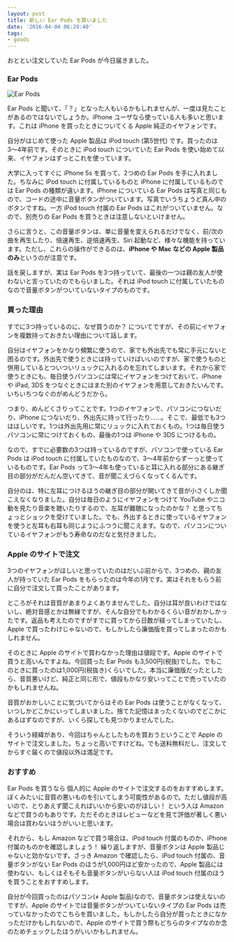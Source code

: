 ```yaml
---
layout: post
title: 新しい Ear Pods を買いました
date: '2016-04-04 06:29:40'
tags:
- goods
---
```


おととい注文していた Ear Pods が今日届きました。

### Ear Pods
![Ear Pods](/content/images/2016/04/IMG_2477.JPG)

Ear Pods と聞いて、「？」となった人もいるかもしれませんが、一度は見たことがあるのではないでしょうか。iPhone ユーザなら使っている人も多いと思います。これは iPhone を買ったときについてくる Apple 純正のイヤフォンです。

自分がはじめて使った Apple 製品は iPod touch (第5世代) です。買ったのは3〜4年前です。そのときに iPod touch についていた Ear Pods を使い始めて以来、イヤフォンはずっとこれを使っています。

大学に入ってすぐに iPhone 5s を買って、2つめの Ear Pods を手に入れました。ちなみに iPod touch に付属しているものと iPhone に付属しているものでは Ear Pods の種類が違います。iPhone についている Ear Pods は写真と同じもので、コードの途中に音量ボタンがついています。写真でいうちょうど真ん中のボタンですね。一方 iPod touch 付属の Ear Pods はこれがついていません。なので、別売りの Ear Pods を買うときは注意しないといけません。

さらに言うと、この音量ボタンは、単に音量を変えられるだけでなく、前/次の曲を再生したり、倍速再生、逆倍速再生、Siri 起動など、様々な機能を持っています。ただし、これらの操作ができるのは、**iPhone や Mac などの Apple 製品のみ**というのが注意です。

話を戻しますが、実は Ear Pods を3つ持っていて、最後の一つは親の友人が使わないと言っていたのでもらいました。それは iPod touch に付属していたものなので音量ボタンがついていないタイプのものです。

### 買った理由
すでに3つ持っているのに、なぜ買うのか？ についてですが、その前にイヤフォンを複数持っておきたい理由について話します。

自分はイヤフォンをかなり頻繁に使うので、家でも外出先でも常に手元にないと困るのです。外出先で使うときには持っていけばいいのですが、家で使うものと併用しているとついついリュックに入れるのを忘れてしまいます。それから家で使うときにも、毎日使うパソコンには常にイヤフォンをつけておいて、iPhone や iPad, 3DS をつなぐときにはまた別のイヤフォンを用意しておきたいんです。いちいちつなぐのがめんどうだから。

つまり、めんどくさりってことです。1つのイヤフォンで、パソコンにつないだり、iPhone につないだり、外出先に持って行ったり……。そこで、最低でも3つはほしいです。1つは外出先用に常にリュックに入れておくもの。1つは毎日使うパソコンに常につけておくもの、最後の1つは iPhone や 3DS につけるもの。

なので、すでに必要数の3つは持っているのですが、パソコンで使っている Ear Pods は iPod touch に付属していたものなので、3〜4年前からずーっと使っているものです。Ear Pods って3〜4年も使っていると耳に入れる部分にある継ぎ目の部分がだんだん空いてきて、音が聞こえづらくなってくるんです。

自分のは、特に左耳につけるほうの継ぎ目の部分が開いてきて音が小さくしか聞こえなくなりました。自分は毎日のようにイヤフォンをつけて YouTube やニコ動を見たり音楽を聴いたりするので、左耳が難聴になったのかな？ と思ってちょっとショックを受けていました。でも、外出するときに使っているイヤフォンを使うと左耳も右耳も同じようにふつうに聞こえます。なので、パソコンについているイヤフォンがもう寿命なのだなと気付きました。

### Apple のサイトで注文
3つのイヤフォンがほしいと思っていたのはだいぶ前からで、3つめの、親の友人が持っていた Ear Pods をもらったのは今年の1月です。実はそれをもらう前に自分で注文して買ったことがあります。

ところがそれは音質があまりよくありませんでした。自分は耳が良いわけではないし、絶対音感とかは無縁ですが、そんな自分でもわかるくらい音がおかしかったです。返品も考えたのですがすでに買ってから日数が経ってしまっていたし、Apple で買ったわけじゃないので、もしかしたら廉価版を買ってしまったのかもしれません。

そのときに Apple のサイトで買わなかった理由は値段です。Apple のサイトで買うと高いんですよね。今回買った Ear Pods も3,500円(税抜)でした。でもこのときに買ったのは1,000円(税抜き)くらいでした。本当に廉価版だったとしたら、音質悪いけど、純正と同じ形で、値段もかなり安いってことで売っていたのかもしれませんね。

音質がおかしいことに気づいてからはその Ear Pods は使うことがなくなって、いつしかどこかにいってしまいました。捨てた記憶はまったくないのでどこかにあるはずなのですが、いくら探しても見つかりませんでした。

そういう経緯があり、今回はちゃんとしたものを買おうということで Apple のサイトで注文しました。ちょっと高いですけどね。でも送料無料だし、注文してからすぐ届くので値段以外は満足です。

### おすすめ
Ear Pods を買うなら 個人的に Apple のサイトで注文するのをおすすめします。ぼくみたいに音質の悪いものを引いてしまう可能性があるので。ただし値段が高いので、とりあえず聞こえればいいから安いのがほしい！ という人は Amazon などで買うのもありです。ただそのときはレビューなどを見て評価が著しく悪い場合は買わないほうがいいと思います。

それから、もし Amazon などで買う場合は、iPod touch 付属のものか、iPhone 付属のものかを確認しましょう！ 繰り返しますが、音量ボタンは Apple 製品じゃないと効かないです。さっき Amazon で確認したら、iPod touch 付属の、音量ボタンがない Ear Pods のほうが1,000円ほど安かったので、Apple 製品には使わない、もしくはそもそも音量ボタンがいらない人は iPod touch 付属のほうを買うことをおすすめします。

自分が今回買ったのはパソコン(≠ Apple 製品)なので、音量ボタンは使えないのですが、Apple のサイトでは音量ボタンがついていないタイプの Ear Pods は売っていなかったのでこちらを買いました。もしかしたら自分が買ったときになかっただけかもしれないので、Apple のサイトで買う際もどちらのタイプなのか念のためチェックしたほうがいいかもしれません。